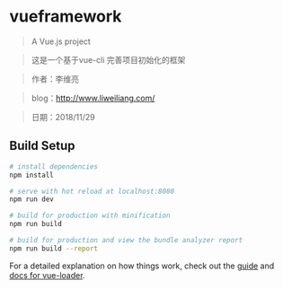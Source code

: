 # vueframework

> A Vue.js project

> 这是一个基于vue-cli 完善项目初始化的框架

> 作者：李维亮

> blog：http://www.liweiliang.com/

> 日期：2018/11/29

## Build Setup

``` bash
# install dependencies
npm install

# serve with hot reload at localhost:8080
npm run dev

# build for production with minification
npm run build

# build for production and view the bundle analyzer report
npm run build --report
```

For a detailed explanation on how things work, check out the [guide](http://vuejs-templates.github.io/webpack/) and [docs for vue-loader](http://vuejs.github.io/vue-loader).

